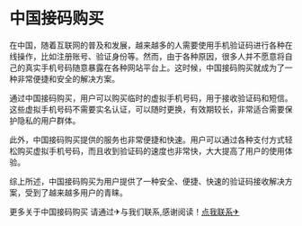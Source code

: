 # 中国接码购买

在中国，随着互联网的普及和发展，越来越多的人需要使用手机验证码进行各种在线操作，比如注册账号、验证身份等。然而，由于各种原因，很多人并不愿意将自己的真实手机号码随意暴露在各种网站平台上。这时候，中国接码购买就成为了一种非常便捷和安全的解决方案。

通过中国接码购买，用户可以购买临时的虚拟手机号码，用于接收验证码和短信。这些虚拟手机号码不需要实名认证，可以随时更换，有效期较长，非常适合需要保护隐私的用户群体。

此外，中国接码购买提供的服务也非常便捷和快速。用户可以通过各种支付方式轻松购买虚拟手机号码，而且收到验证码的速度也非常快，大大提高了用户的使用体验。

综上所述，中国接码购买为用户提供了一种安全、便捷、快速的验证码接收解决方案，受到了越来越多用户的青睐。

更多关于中国接码购买 请通过✈与我们联系,感谢阅读！[点我联系✈](https://ad.G208.com)